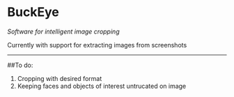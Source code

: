 # BuckEye
*Software for intelligent image cropping*

Currently with support for extracting images from screenshots

***

##To do:
1) Cropping with desired format
2) Keeping faces and objects of interest untrucated on image 

